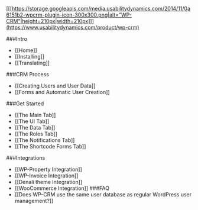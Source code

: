 [[[https://storage.googleapis.com/media.usabilitydynamics.com/2014/11/0a6151b2-wpcrm-plugin-icon-300x300.png|alt="WP-CRM"|height=210px|width=210px]]](https://www.usabilitydynamics.com/product/wp-crm)

###Intro
* [[Home]]
* [[Installing]]
* [[Translating]]

###CRM Process
* [[Creating Users and User Data]]
* [[Forms and Automatic User Creation]]

###Get Started
* [[The Main Tab]]
* [[The UI Tab]]
* [[The Data Tab]]
* [[The Roles Tab]]
* [[The Notifications Tab]]
* [[The Shortcode Forms Tab]]

###Integrations
* [[WP-Property Integration]]
* [[WP-Invoice Integration]]
* [[Denali theme Integration]]
* [[WooCommerce Integration]]
###FAQ
* [[Does WP-CRM use the same user database as regular WordPress user management?]]